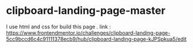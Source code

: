 # clipboard-landing-page-master
I use html and css for build this page . link : https://www.frontendmentor.io/challenges/clipboard-landing-page-5cc9bccd6c4c91111378ecb9/hub/clipboard-landing-page-kJPSpkua5/edit
